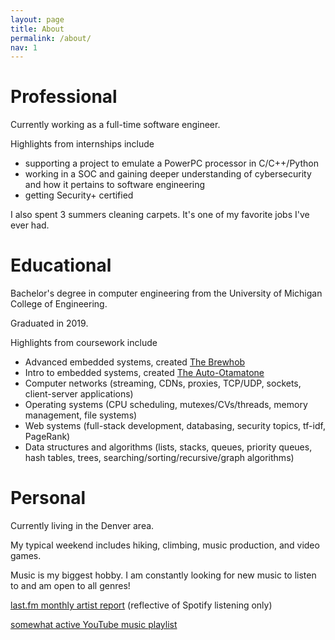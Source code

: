 ```yaml
---
layout: page
title: About
permalink: /about/
nav: 1
---
```


# Professional

Currently working as a full-time software engineer.

Highlights from internships include
* supporting a project to emulate a PowerPC processor in C/C++/Python
* working in a SOC and gaining deeper understanding of cybersecurity and how it pertains to software engineering
* getting Security+ certified

I also spent 3 summers cleaning carpets. It's one of my favorite jobs I've ever had.

# Educational

Bachelor's degree in computer engineering from the University of Michigan College of Engineering.

Graduated in 2019.

Highlights from coursework include
* Advanced embedded systems, created [The Brewhob](/projects)
* Intro to embedded systems, created [The Auto-Otamatone](/projects)
* Computer networks (streaming, CDNs, proxies, TCP/UDP, sockets, client-server applications)
* Operating systems (CPU scheduling, mutexes/CVs/threads, memory management, file systems)
* Web systems (full-stack development, databasing, security topics, tf-idf, PageRank)
* Data structures and algorithms (lists, stacks, queues, priority queues, hash tables, trees, searching/sorting/recursive/graph algorithms)

<!-- Further professional and educational information can be found [on my resume](/assets/szehnder_resume.pdf). -->

# Personal

Currently living in the Denver area.

My typical weekend includes hiking, climbing, music production, and video games.

Music is my biggest hobby. I am constantly looking for new music to listen to and am open to all genres!

[last.fm monthly artist report](https://www.last.fm/user/silaszehnder/library/artists?date_preset=LAST_30_DAYS) (reflective of Spotify listening only)

[somewhat active YouTube music playlist](https://youtube.com/playlist?list=PLNecavmQ9_GwP06CcNG7OKvxmc27HiSsS)
